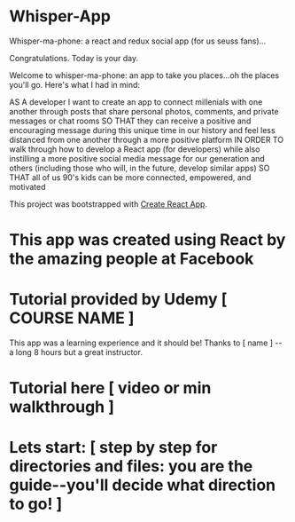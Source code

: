 # Whisper-App
Whisper-ma-phone: a react and redux social app (for us seuss fans)…

Congratulations. Today is your day. 

Welcome to whisper-ma-phone: an app to take you places...oh the places you'll go. Here's what I had in mind:

AS A developer I want to create an app to connect millenials with one another through posts that share personal photos, comments, and private messages or chat rooms
SO THAT they can receive a positive and encouraging message during this unique time in our history and feel less distanced from one another through a more positive platform
IN ORDER TO walk through how to develop a React app (for developers) while also instilling a more positive social media message for our generation and others (including those who will, in the future, develop similar apps)
SO THAT all of us 90's kids can be more connected, empowered, and motivated

This project was bootstrapped with [Create React App](https://github.com/facebook/create-react-app).

# This app was created using React by the amazing people at Facebook

# Tutorial provided by Udemy [ COURSE NAME ] 
This app was a learning experience and it should be! Thanks to [ name ] -- a long 8 hours but a great instructor. 

# Tutorial here [ video or min walkthrough ]

# Lets start: [ step by step for directories and files: you are the guide--you'll decide what direction to go! ]